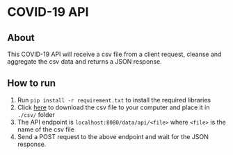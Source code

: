 # COVID-19 API

## About

This COVID-19 API will receive a csv file from a client request, cleanse and aggregate the csv data and returns a JSON response.



## How to run

1. Run `pip install -r requirement.txt` to install the required libraries
2. Click [here](https://data.nsw.gov.au/data/dataset/60616720-3c60-4c52-b499-751f31e3b132/resource/945c6204-272a-4cad-8e33-dde791f5059a/download/pcr_testing_table1_location.csv) to download the csv file to your computer and place it in `./csv/` folder
3. The API endpoint is `localhost:8080/data/api/<file>` where `<file>` is the name of the csv file 
4. Send a POST request to the above endpoint and wait for the JSON response.